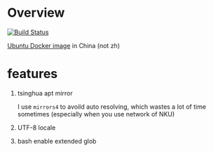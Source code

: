 # Overview
[![Build Status](https://travis-ci.com/dongzhuoer/docker-ubuntu-cn.svg?branch=master)](https://travis-ci.com/dongzhuoer/docker-ubuntu-cn)

[Ubuntu Docker image](https://hub.docker.com/_/ubuntu) in China (not zh) 



# features

1. tsinghua apt mirror

   I use `mirrors4` to avoild auto resolving, which wastes a lot of time sometimes (especially when you use network of NKU)

1. UTF-8 locale

1. bash enable extended glob





